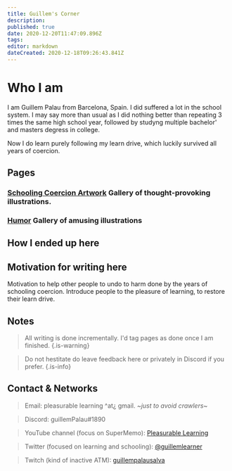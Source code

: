 ```yaml
---
title: Guillem's Corner
description: 
published: true
date: 2020-12-20T11:47:09.896Z
tags: 
editor: markdown
dateCreated: 2020-12-18T09:26:43.841Z
---
```


# Who I am
I am Guillem Palau from Barcelona, Spain. I did suffered a lot in the school system. I may say more than usual as I did nothing better than repeating 3 times the same high school year, followed by studyng multiple bachelor' and masters degress in college.

Now I do learn purely following my learn drive, which luckily survived all years of coercion.

## Pages
### [Schooling Coercion Artwork](https://www.supermemo.wiki/en/blogs/guillem/schooling-coercion-artwork) Gallery of thought-provoking illustrations.

### [Humor](/en/blogs/guillem/schooling-system-humor) Gallery of amusing illustrations 




## How I ended up here



## Motivation for writing here
 Motivation to help other people to undo to harm done by the years of schooling coercion. Introduce people to the pleasure of learning, to restore their learn drive.





## Notes
> All writing is done incrementally. I'd tag pages as done once I am finished.
{.is-warning}


> Do not hestitate do leave feedback here or privately in Discord if you prefer.
{.is-info}


## Contact & Networks
> Email: pleasurable learning ^at¿ gmail. ~*just to avoid crawlers*~

> Discord: guillemPalau#1890

> YouTube channel (focus on SuperMemo): [Pleasurable Learning](https://www.youtube.com/channel/UCus-Fyf-I-Le1vS4tfZ_GlA)

> Twitter (focused on learning and schooling): [@guillemlearner](https://twitter.com/guillemlearner)

> Twitch (kind of inactive ATM): [guillempalausalva](https://www.twitch.tv/guillempalausalva)